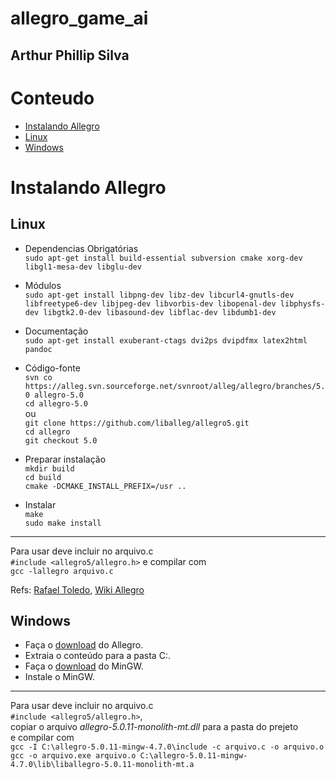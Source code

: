 # allegro_game_ai
## Arthur Phillip Silva

# Conteudo
* [Instalando Allegro](#instalando-allegro)
 * [Linux](#linux)
 * [Windows](#windows)

# Instalando Allegro
## Linux

* Dependencias Obrigatórias </br>
`sudo apt-get install build-essential subversion cmake xorg-dev libgl1-mesa-dev libglu-dev`

* Módulos </br>
`sudo apt-get install libpng-dev libz-dev libcurl4-gnutls-dev libfreetype6-dev libjpeg-dev libvorbis-dev libopenal-dev libphysfs-dev libgtk2.0-dev libasound-dev libflac-dev libdumb1-dev`

* Documentação </br>
`sudo apt-get install exuberant-ctags dvi2ps dvipdfmx latex2html pandoc`

* Código-fonte </br>
`svn co https://alleg.svn.sourceforge.net/svnroot/alleg/allegro/branches/5.0 allegro-5.0` </br>
`cd allegro-5.0` </br>
ou </br>
`git clone https://github.com/liballeg/allegro5.git` </br>
`cd allegro` </br>
`git checkout 5.0` </br>
* Preparar instalação </br>
`mkdir build` </br>
`cd build` </br>
`cmake -DCMAKE_INSTALL_PREFIX=/usr ..` </br>
* Instalar </br>
`make` </br>
`sudo make install`
---
Para usar deve incluir no arquivo.c </br>
`#include <allegro5/allegro.h>`
e compilar com </br>
`gcc -lallegro arquivo.c`

Refs:
[Rafael Toledo](http://www.rafaeltoledo.net/compilando-e-instalando-a-biblioteca-allegro-5-no-ubuntu/),
[Wiki Allegro](https://wiki.allegro.cc/index.php?title=Install_Allegro5_From_Git/Linux/Debian)

## Windows
* Faça o [download](https://github.com/liballeg/allegro5/releases/download/5.0.11/allegro-5.0.11.zip) do Allegro.
* Extraia o conteúdo para a pasta C:.
* Faça o [download](https://sourceforge.net/projects/mingw/files/latest/download?source=files) do MinGW.
* Instale o MinGW.
---
Para usar deve incluir no arquivo.c </br>
`#include <allegro5/allegro.h>`, </br>
copiar o arquivo _allegro-5.0.11-monolith-mt.dll_ para a pasta do prejeto </br>
e compilar com </br>
`gcc -I C:\allegro-5.0.11-mingw-4.7.0\include -c arquivo.c -o arquivo.o` </br>
`gcc -o arquivo.exe arquivo.o C:\allegro-5.0.11-mingw-4.7.0\lib\liballegro-5.0.11-monolith-mt.a`
